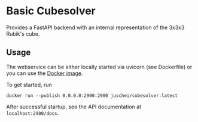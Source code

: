 # Basic Cubesolver

Provides a FastAPI backend with an internal representation of the 3x3x3 Rubik's cube.

## Usage

The webservice can be either locally started via uvicorn (see Dockerfile) or you can use the [Docker image](https://hub.docker.com/r/juschei/cubesolver).

To get started, run

```
docker run --publish 0.0.0.0:2900:2900 juschei/cubesolver:latest
```

After successful startup,  see the API documentation at `localhost:2900/docs`.